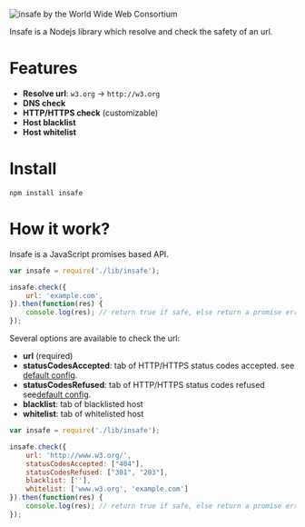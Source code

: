 ![insafe by the World Wide Web Consortium](https://raw.githubusercontent.com/w3c/insafe/master/public/insafe-logo.png)

Insafe is a Nodejs library which resolve and check the safety of an url.

# Features

- **Resolve url**: `w3.org` -> `http://w3.org`
- **DNS check**
- **HTTP/HTTPS check** (customizable)
- **Host blacklist**
- **Host whitelist**

# Install

	npm install insafe

# How it work?

Insafe is a JavaScript promises based API.

```javascript
var insafe = require('./lib/insafe');

insafe.check({
    url: 'example.com',
}).then(function(res) {
	console.log(res); // return true if safe, else return a promise error
});
```

Several options are available to check the url:

- **url** (required)
- **statusCodesAccepted**: tab of HTTP/HTTPS status codes accepted. see [default config](https://github.com/w3c/insafe/blob/master/lib/insafe.js).
- **statusCodesRefused**: tab of HTTP/HTTPS status codes refused see[default config](https://github.com/w3c/insafe/blob/master/lib/insafe.js).
- **blacklist**: tab of blacklisted host
- **whitelist**: tab of whitelisted host

```javascript
var insafe = require('./lib/insafe');

insafe.check({
    url: 'http://www.w3.org/',
    statusCodesAccepted: ["404"],
    statusCodesRefused: ["301", "203"],
    blacklist: [''],
    whitelist: ['www.w3.org', 'example.com']
}).then(function(res) {
	console.log(res); // return true if safe, else return a promise error
});
```


